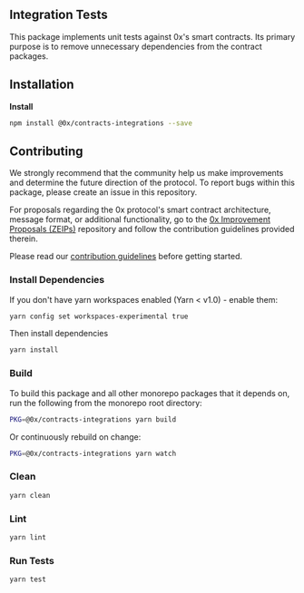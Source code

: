 ## Integration Tests

This package implements unit tests against 0x's smart contracts. Its primary purpose is to remove unnecessary dependencies from the contract packages.

## Installation

**Install**

```bash
npm install @0x/contracts-integrations --save
```

## Contributing

We strongly recommend that the community help us make improvements and determine the future direction of the protocol. To report bugs within this package, please create an issue in this repository.

For proposals regarding the 0x protocol's smart contract architecture, message format, or additional functionality, go to the [0x Improvement Proposals (ZEIPs)](https://github.com/0xProject/ZEIPs) repository and follow the contribution guidelines provided therein.

Please read our [contribution guidelines](../../CONTRIBUTING.md) before getting started.

### Install Dependencies

If you don't have yarn workspaces enabled (Yarn < v1.0) - enable them:

```bash
yarn config set workspaces-experimental true
```

Then install dependencies

```bash
yarn install
```

### Build

To build this package and all other monorepo packages that it depends on, run the following from the monorepo root directory:

```bash
PKG=@0x/contracts-integrations yarn build
```

Or continuously rebuild on change:

```bash
PKG=@0x/contracts-integrations yarn watch
```

### Clean

```bash
yarn clean
```

### Lint

```bash
yarn lint
```

### Run Tests

```bash
yarn test
```
